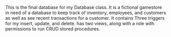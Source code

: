 This is the final database for my Database class. 
It is a fictional gamestore in need of a database to keep track of inventory,
employees, and customers as well as see recent transactions for a customer.
It contains Three triggers for my insert, update, and delete.
has two views, along with a role with permissions to run CRUD stored procedures.
